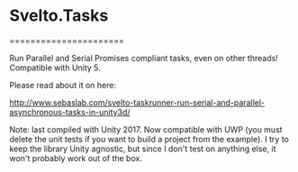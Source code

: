 # Svelto.Tasks
======================

Run Parallel and Serial Promises compliant tasks, even on other threads! Compatible with Unity 5.

Please read about it on here:

http://www.sebaslab.com/svelto-taskrunner-run-serial-and-parallel-asynchronous-tasks-in-unity3d/

Note: last compiled with Unity 2017. Now compatible with UWP (you must delete the unit tests if you want to build a project from the example). I try to keep the library Unity agnostic, but since I don't test on anything else, it won't probably work out of the box.
